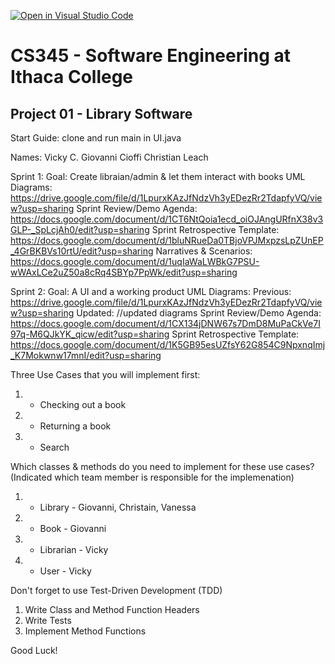 [![Open in Visual Studio Code](https://classroom.github.com/assets/open-in-vscode-c66648af7eb3fe8bc4f294546bfd86ef473780cde1dea487d3c4ff354943c9ae.svg)](https://classroom.github.com/online_ide?assignment_repo_id=10008270&assignment_repo_type=AssignmentRepo)
# CS345 - Software Engineering at Ithaca College
## Project 01 - Library Software

Start Guide:
clone and run main in UI.java

Names:
Vicky C.
Giovanni Cioffi
Christian Leach

Sprint 1:
Goal: Create libraian/admin & let them interact with books
UML Diagrams:
https://drive.google.com/file/d/1LpurxKAzJfNdzVh3yEDezRr2TdapfyVQ/view?usp=sharing
Sprint Review/Demo Agenda:
https://docs.google.com/document/d/1CT6NtQoia1ecd_oiOJAngURfnX38v3GLP-_SpLcjAh0/edit?usp=sharing
Sprint Retrospective Template:
https://docs.google.com/document/d/1bluNRueDa0TBjoVPJMxpzsLpZUnEP_4GrBKBVs10rtU/edit?usp=sharing
Narratives & Scenarios:
https://docs.google.com/document/d/1uqIaWaLWBkG7PSU-wWAxLCe2uZ50a8cRq4SBYp7PpWk/edit?usp=sharing

Sprint 2: 
Goal: A UI and a working product
UML Diagrams:
Previous: https://drive.google.com/file/d/1LpurxKAzJfNdzVh3yEDezRr2TdapfyVQ/view?usp=sharing
Updated: //updated diagrams
Sprint Review/Demo Agenda:
https://docs.google.com/document/d/1CX134jDNW67s7DmD8MuPaCkVe7I97q-M6QJkYK_qicw/edit?usp=sharing
Sprint Retrospective Template:
https://docs.google.com/document/d/1K5GB95esUZfsY62G854C9NpxnqImj_K7Mokwnw17mnI/edit?usp=sharing


Three Use Cases that you will implement first:
1. - Checking out a book
2. - Returning a book
3. - Search

Which classes & methods do you need to implement for these use cases?
(Indicated which team member is responsible for the implemenation)
1. - Library - Giovanni, Christain, Vanessa
2. - Book - Giovanni
3. - Librarian - Vicky
4. - User - Vicky

Don't forget to use Test-Driven Development (TDD)
1. Write Class and Method Function Headers
2. Write Tests
3. Implement Method Functions

Good Luck!

